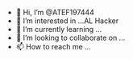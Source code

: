 - 👋 Hi, I’m @ATEF197444
- 👀 I’m interested in ...AL Hacker
- 🌱 I’m currently learning ...
- 💞️ I’m looking to collaborate on ...
- 📫 How to reach me ...

<!---
ATEF197444/ATEF197444 is a ✨ special ✨ repository because its `README.md` (this file) appears on your GitHub profile.
You can click the Preview link to take a look at your changes.
--->
